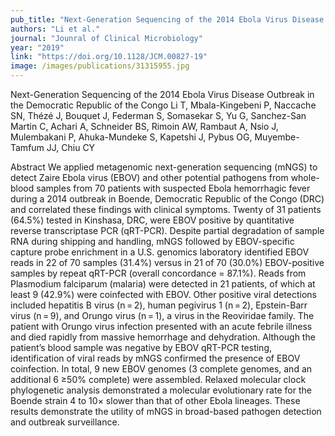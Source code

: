 ```yaml
---
pub_title: "Next-Generation Sequencing of the 2014 Ebola Virus Disease Outbreak in the Democratic Republic of the Congo"
authors: "Li et al."
journal: "Jounral of Clinical Microbiology"
year: "2019"
link: "https://doi.org/10.1128/JCM.00827-19"
image: /images/publications/31315955.jpg
---
```

Next-Generation Sequencing of the 2014 Ebola Virus Disease Outbreak in the Democratic Republic of the Congo
Li T, Mbala-Kingebeni P, Naccache SN, Thézé J, Bouquet J, Federman S, Somasekar S, Yu G, Sanchez-San Martin C, Achari A, Schneider BS, Rimoin AW, Rambaut A, Nsio J, Mulembakani P, Ahuka-Mundeke S, Kapetshi J, Pybus OG, Muyembe-Tamfum JJ, Chiu CY

Abstract
We applied metagenomic next-generation sequencing (mNGS) to detect Zaire Ebola virus (EBOV) and other potential pathogens from whole-blood samples from 70 patients with suspected Ebola hemorrhagic fever during a 2014 outbreak in Boende, Democratic Republic of the Congo (DRC) and correlated these findings with clinical symptoms. Twenty of 31 patients (64.5%) tested in Kinshasa, DRC, were EBOV positive by quantitative reverse transcriptase PCR (qRT-PCR). Despite partial degradation of sample RNA during shipping and handling, mNGS followed by EBOV-specific capture probe enrichment in a U.S. genomics laboratory identified EBOV reads in 22 of 70 samples (31.4%) versus in 21 of 70 (30.0%) EBOV-positive samples by repeat qRT-PCR (overall concordance = 87.1%). Reads from Plasmodium falciparum (malaria) were detected in 21 patients, of which at least 9 (42.9%) were coinfected with EBOV. Other positive viral detections included hepatitis B virus (n = 2), human pegivirus 1 (n = 2), Epstein-Barr virus (n = 9), and Orungo virus (n = 1), a virus in the Reoviridae family. The patient with Orungo virus infection presented with an acute febrile illness and died rapidly from massive hemorrhage and dehydration. Although the patient’s blood sample was negative by EBOV qRT-PCR testing, identification of viral reads by mNGS confirmed the presence of EBOV coinfection. In total, 9 new EBOV genomes (3 complete genomes, and an additional 6 ≥50% complete) were assembled. Relaxed molecular clock phylogenetic analysis demonstrated a molecular evolutionary rate for the Boende strain 4 to 10× slower than that of other Ebola lineages. These results demonstrate the utility of mNGS in broad-based pathogen detection and outbreak surveillance.
